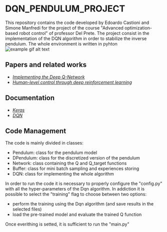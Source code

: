 # DQN_PENDULUM_PROJECT
This repository contains the code developed by Edoardo Castioni and Simone Manfredi for the project of the course "Advanced optimization-based robot control" of professor Del Prete. The project consist in the implementation of the DQN algorithm in order to stabilize the inverse pendulum. The whole environment is written in pyhton
![example gif alt text](pippo.gif)

## Papers and related works
- [_Implementing the Deep Q-Network_](https://arxiv.org/abs/1711.07478)
- [_Human-level control through deep reinforcement learning_](https://www.nature.com/articles/nature14236)

## Documentation
- [_Keras_](https://keras.io/api/layers/core_layers/input/)
- [_DQN_](https://aleksandarhaber.com/deep-q-networks-dqn-in-python-from-scratch-by-using-openai-gym-and-tensorflow-reinforcement-learning-tutorial/)


## Code Management
The code is mainly divided in classes:
- Pendulum: class for the pendulum model
- DPendulum: class for the discretized version of the pendulum
- Network: class containing the Q and Q_target functions
- Buffer: class for mini batch sampling and experiences storing
- DQN: class for implementing the whole algorithm

In order to run the code it is necessary to properly configure the "config.py" with all the hyper-parameters of the Dqn algorithm. In addiction
it is possible to select the "training" flag to choose between two options:
- perform the training using the Dqn algorithm (and save results in the selected files)
- load the pre-trained model and evaluate the trained Q function

Once everithing is setted, it is sufficient to run the "main.py"




